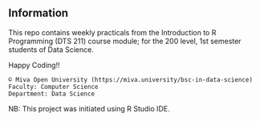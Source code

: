 ## Information

This repo contains weekly practicals from the Introduction to R Programming (DTS 211) course module; for the 200 level, 1st semester students of Data Science.

Happy Coding!!

```{r setup}
© Miva Open University (https://miva.university/bsc-in-data-science)
Faculty: Computer Science
Department: Data Science
```

NB: This project was initiated using R Studio IDE.